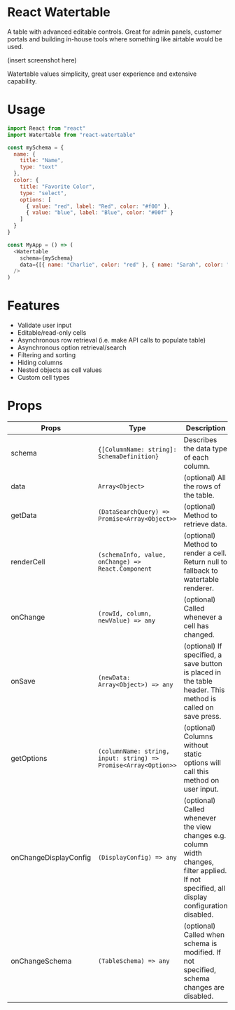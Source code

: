 # React Watertable

A table with advanced editable controls. Great for admin panels, customer portals and building in-house tools where something like airtable would be used.

(insert screenshot here)

Watertable values simplicity, great user experience and extensive capability.

# Usage

```javascript
import React from "react"
import Watertable from "react-watertable"

const mySchema = {
  name: {
    title: "Name",
    type: "text"
  },
  color: {
    title: "Favorite Color",
    type: "select",
    options: [
      { value: "red", label: "Red", color: "#f00" },
      { value: "blue", label: "Blue", color: "#00f" }
    ]
  }
}

const MyApp = () => (
  <Watertable
    schema={mySchema}
    data={[{ name: "Charlie", color: "red" }, { name: "Sarah", color: "blue" }]}
  />
)
```

# Features

- Validate user input
- Editable/read-only cells
- Asynchronous row retrieval (i.e. make API calls to populate table)
- Asynchronous option retrieval/search
- Filtering and sorting
- Hiding columns
- Nested objects as cell values
- Custom cell types

# Props

| Props                 | Type                                                            | Description                                                                                                                                  |
| --------------------- | --------------------------------------------------------------- | -------------------------------------------------------------------------------------------------------------------------------------------- |
| schema                | `{[ColumnName: string]: SchemaDefinition}`                      | Describes the data type of each column.                                                                                                      |
| data                  | `Array<Object>`                                                 | (optional) All the rows of the table.                                                                                                        |
| getData               | `(DataSearchQuery) => Promise<Array<Object>>`                   | (optional) Method to retrieve data.                                                                                                          |
| renderCell            | `(schemaInfo, value, onChange) => React.Component`              | (optional) Method to render a cell. Return null to fallback to watertable renderer.                                                          |
| onChange              | `(rowId, column, newValue) => any`                              | (optional) Called whenever a cell has changed.                                                                                               |
| onSave                | `(newData: Array<Object>) => any`                               | (optional) If specified, a save button is placed in the table header. This method is called on save press.                                   |
| getOptions            | `(columnName: string, input: string) => Promise<Array<Option>>` | (optional) Columns without static options will call this method on user input.                                                               |
| onChangeDisplayConfig | `(DisplayConfig) => any`                                        | (optional) Called whenever the view changes e.g. column width changes, filter applied. If not specified, all display configuration disabled. |
| onChangeSchema        | `(TableSchema) => any`                                          | (optional) Called when schema is modified. If not specified, schema changes are disabled.                                                    |
